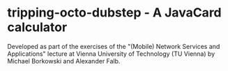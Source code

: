 tripping-octo-dubstep - A JavaCard calculator
=====================

Developed as part of the exercises of the "(Mobile) Network Services and Applications" lecture at Vienna University of Technology (TU Vienna) by Michael Borkowski and Alexander Falb.
